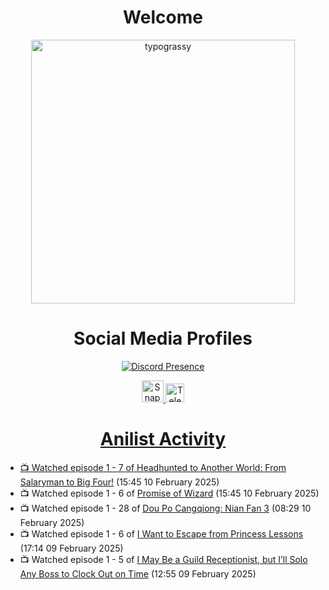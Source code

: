 <div align="center">

# Welcome
<a href="https://github.com/kawarimidoll/typograssy">
    <img alt="typograssy" src="https://typograssy.deno.dev/api?text=%E3%82%88%E3%81%86%E3%81%93%E3%81%9D%E3%81%BF%E3%81%AA%E3%81%95%E3%82%93%20-%20Sheby--&&l0=none&l1=82d9d0&l2=027353&l3=038c4c&l4=01402e&bg=none&frame=none&speed=100&comment=" width="421.99">
</a>

</div>

<div align="center">

# Social Media Profiles

[![Discord Presence](https://lanyard.cnrad.dev/api/612532963938271232)](https://discord.com/users/612532963938271232)


<a href="https://www.snapchat.com/add/a.sheby" title="Snapchat Profile">
    <img src="https://www.freepnglogos.com/uploads/snapchat-logo-png-0.png" width="35" alt="Snapchat Logo" />


<a href="https://t.me/ASheby" title="Telegram Profile">
    <img src="https://www.freepnglogos.com/uploads/telegram-logo-png-0.png" width="30" alt="Telegram Logo" />


</div>

<div align="center">

# Anilist Activity

</div>

<!-- ANILIST_ACTIVITY:start -->

-   📺 Watched episode 1 - 7 of [Headhunted to Another World: From Salaryman to Big Four!](https://anilist.co/anime/179689) (15:45 10 February 2025)
-   📺 Watched episode 1 - 6 of [Promise of Wizard](https://anilist.co/anime/170916) (15:45 10 February 2025)
-   📺 Watched episode 1 - 28 of [Dou Po Cangqiong: Nian Fan 3](https://anilist.co/anime/168164) (08:29 10 February 2025)
-   📺 Watched episode 1 - 6 of [I Want to Escape from Princess Lessons](https://anilist.co/anime/170650) (17:14 09 February 2025)
-   📺 Watched episode 1 - 5 of [I May Be a Guild Receptionist, but I’ll Solo Any Boss to Clock Out on Time](https://anilist.co/anime/167143) (12:55 09 February 2025)

<!-- ANILIST_ACTIVITY:end -->
